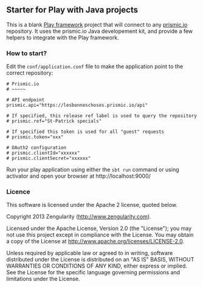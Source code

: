 ## Starter for Play with Java projects

This is a blank [Play framework](http://www.playframework.com) project that will connect to any [prismic.io](https://prismic.io) repository. It uses the prismic.io Java developement kit, and provide a few helpers to integrate with the Play framework.

### How to start?

Edit the `conf/application.conf` file to make the application point to the correct repository:

```
# Prismic.io
# ~~~~~

# API endpoint
prismic.api="https://lesbonneschoses.prismic.io/api"

# If specified, this release ref label is used to query the repository
# prismic.ref="St-Patrick specials"

# If specified this token is used for all "guest" requests
# prismic.token="xxx"

# OAuth2 configuration
# prismic.clientId="xxxxxx"
# prismic.clientSecret="xxxxxx"
```

Run your play application using either the `sbt run` command or using activator and open your browser at http://localhost:9000/

### Licence

This software is licensed under the Apache 2 license, quoted below.

Copyright 2013 Zengularity (http://www.zengularity.com).

Licensed under the Apache License, Version 2.0 (the "License"); you may not use this project except in compliance with the License. You may obtain a copy of the License at http://www.apache.org/licenses/LICENSE-2.0.

Unless required by applicable law or agreed to in writing, software distributed under the License is distributed on an "AS IS" BASIS, WITHOUT WARRANTIES OR CONDITIONS OF ANY KIND, either express or implied. See the License for the specific language governing permissions and limitations under the License.
